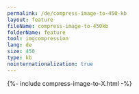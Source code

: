 ```yaml
---
permalink: /de/compress-image-to-450-kb
layout: feature
fileName: compress-image-to-450kb
folderName: feature
tool: imgcompression
lang: de
size: 450
type: kb
nointernationalization: true
---
```

{%- include compress-image-to-X.html -%}       
